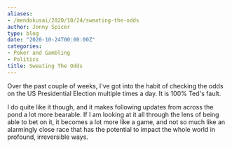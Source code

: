 ```yaml
---
aliases:
- /mendokusai/2020/10/24/sweating-the-odds
author: Jonny Spicer
type: blog
date: "2020-10-24T00:00:00Z"
categories:
- Poker and Gambling
- Politics
title: Sweating The Odds
---
```

Over the past couple of weeks, I've got into the habit of checking the odds on the US Presidential Election multiple times a day. It is 100% Ted's fault.

I do quite like it though, and it makes following updates from across the pond a lot more bearable. If I am looking at it all through the lens of being able to bet on it, it becomes
a lot more like a game, and not so much like an alarmingly close race that has the potential to impact the whole world in profound, irreversible ways.
